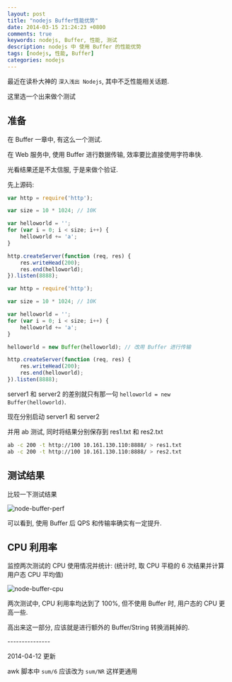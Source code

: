 ```yaml
---
layout: post
title: "nodejs Buffer性能优势"
date: 2014-03-15 21:24:23 +0800
comments: true
keywords: nodejs, Buffer, 性能, 测试
description: nodejs 中 使用 Buffer 的性能优势
tags: [nodejs, 性能, Buffer]
categories: nodejs
---
```


最近在读朴大神的 `深入浅出 Nodejs`, 其中不乏性能相关话题.

这里选一个出来做个测试
<!--more-->

## 准备
在 Buffer 一章中, 有这么一个测试.

在 Web 服务中, 使用 Buffer 进行数据传输, 效率要比直接使用字符串快.

光看结果还是不太信服, 于是来做个验证.

先上源码:
```javascript server1.js
var http = require('http');

var size = 10 * 1024; // 10K

var helloworld = '';
for (var i = 0; i < size; i++) {
	helloworld += 'a';
}

http.createServer(function (req, res) {
	res.writeHead(200);
	res.end(helloworld);
}).listen(8888);
```


```javascript server2.js
var http = require('http');

var size = 10 * 1024; // 10K

var helloworld = '';
for (var i = 0; i < size; i++) {
	helloworld += 'a';
}

helloworld = new Buffer(helloworld); // 改用 Buffer 进行传输

http.createServer(function (req, res) {
	res.writeHead(200);
	res.end(helloworld);
}).listen(8888);
```

server1 和 server2 的差别就只有那一句 `helloworld = new Buffer(helloworld)`.

现在分别启动 server1 和 server2

并用 ab 测试, 同时将结果分别保存到 res1.txt 和 res2.txt
```bash
ab -c 200 -t http://100 10.161.130.110:8888/ > res1.txt
ab -c 200 -t http://100 10.161.130.110:8888/ > res2.txt
```


## 测试结果
比较一下测试结果

![node-buffer-perf](/blogimgs/node-buffer-perf.png)

可以看到, 使用 Buffer 后 QPS 和传输率确实有一定提升.

## CPU 利用率

监控两次测试的 CPU 使用情况并统计: (统计时, 取 CPU 平稳的 6 次结果并计算用户态 CPU 平均值)

![node-buffer-cpu](/blogimgs/node-buffer-cpu.png)

两次测试中, CPU 利用率均达到了 100%, 但不使用 Buffer 时, 用户态的 CPU 更高一些.

高出来这一部分, 应该就是进行额外的 Buffer/String 转换消耗掉的.

\-\-\-\-\-\-\-\-\-\-\-\-\-\-\-

2014-04-12 更新

awk 脚本中 `sum/6` 应该改为 `sum/NR` 这样更通用
